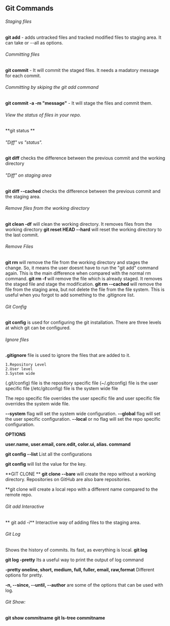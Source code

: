 ## Git Commands

###### Staging files 
**git add** - adds untracked files and tracked modified files to staging area. It can take <filename> or --all as options. 

###### Committing files
**git commit** - It will commit the staged files. It needs a madatory message for each commit.

###### Committing by skiping the git add command
**git commit -a -m "message"** - It will stage the files and commit them.

###### View the status of files in your repo.
**git status ** 

###### "Diff" vs "status".
**git diff** checks the difference between the previous commit and the working directory

###### "Diff" on staging area
**git diff --cached** checks the difference between the previous commit and the staging area.

###### Remove files from the working directory
**git clean -df** will clean the working directory. It removes files from the working directory
**git reset HEAD --hard** will reset the working directory to the last commit.


###### Remove Files
**git rm <filename>** will remove the file from the working directory and stages the change. So, it means the user doesnt have to run the "git add" command again. This is the main difference when compared with the normal rm command.
**git rm -f <filename>** will remove the file which is already staged. It removes the staged file and stage the modification. 
**git rm --cached <filename>** will remove the file from the staging area, but not delete the file from the file system. This is useful when you forgot to add something to the .gitignore list.

###### Git Config
**git config** is used for configuring the git installation. There are three levels at which git can be configured. 

###### Ignore files
**.gitignore** file is used to ignore the files that are added to it.

	1.Repository Level
	2.User level
	3.System wide
(.git/config) file is the repository specific file
(~/.gitconfig) file is the user specific file
(/etc/gitconfig) file is the system wide file

The repo specific file overrides the user specific file and user specific file overrides the system wide file.

**--system** flag will set the system wide configuration.
**--global** flag will set the user specific configuration.
**--local** or no flag will set the repo specific configuration.

**OPTIONS**

**user.name, user.email, core.edit, color.ui, alias.<somename> command**

**git config --list** List all the configurations 

**git config <keyname>** will list the value for the key.

**GIT CLONE **
**git clone --bare** will create the repo without a working directory. Repositories on GitHub are also bare repositories. 

**git clone <repo url> <reponame> will create a local repo with a different name compared to the remote repo.

###### Git add Interactive
** git add -i** Interactive way of adding files to the staging area. 


###### Git Log
Shows the history of commits. Its fast, as everything is local.
**git log**

**git log -pretty** Its a useful way to print the output of log command

**-pretty oneline, short, medium, full, fuller, email, raw,format** Different options for pretty.

**-n, --since, --until, --author** are some of the options that can be used with log. 

###### Git Show:
**git show commitname**
**git ls-tree commitname**

 
